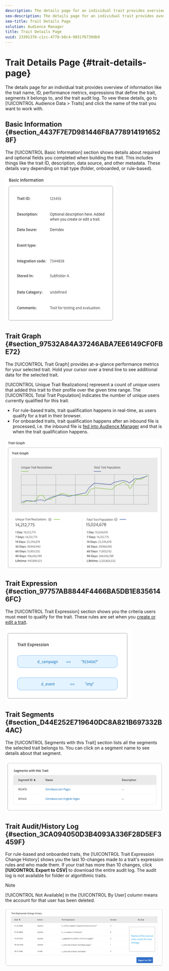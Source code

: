 ```yaml
---
description: The details page for an individual trait provides overview of information like the trait name, ID, performance metrics, expressions that define the trait, segments it belongs to, and the trait audit log. To vew these details, go to Audience Data > Traits and click the name of the trait you want to work with.
seo-description: The details page for an individual trait provides overview of information like the trait name, ID, performance metrics, expressions that define the trait, segments it belongs to, and the trait audit log. To vew these details, go to Audience Data > Traits and click the name of the trait you want to work with.
seo-title: Trait Details Page
solution: Audience Manager
title: Trait Details Page
uuid: 23301376-c1cc-4778-b8c4-9831f6739db9
---
```


# Trait Details Page {#trait-details-page}

The details page for an individual trait provides overview of information like the trait name, ID, performance metrics, expressions that define the trait, segments it belongs to, and the trait audit log. To vew these details, go to [!UICONTROL Audience Data > Traits] and click the name of the trait you want to work with.

## Basic Information {#section_4437F7E7D981446F8A7789141916528F}

The [!UICONTROL Basic Information] section shows details about required and optional fields you completed when building the trait. This includes things like the trait ID, description, data source, and other metadata. These details vary depending on trait type (folder, onboarded, or rule-based).

![](assets/basicInfo.png)

## Trait Graph {#section_97532A84A37246ABA7EE6149CF0FBE72}

The [!UICONTROL Trait Graph] provides at-a-glance performance metrics for your selected trait. Hold your cursor over a trend line to see additional data for the selected trait.

[!UICONTROL Unique Trait Realizations] represent a count of unique users that added this trait to their profile over the given time range. The [!UICONTROL Total Trait Population] indicates the number of unique users currently qualified for this trait.

* For rule-based traits, trait qualification happens in real-time, as users qualify for a trait in their browser. 
* For onboarded traits, trait qualification happens after an inbound file is processed, i.e. the inbound file is [fed into Audience Manager](../../faq/faq-inbound-data-ingestion.md#concept_CA81A40C5DD643F899490355C737CE9C) and that is when the trait qualification happens.

![](assets/traitGraph.png)

## Trait Expression {#section_97757AB8844F4466BA5DB1E8356146FC}

The [!UICONTROL Trait Expression] section shows you the criteria users must meet to qualify for the trait. These rules are set when you [create or edit a trait](../../c-features/traits/about-trait-builder.md#concept_BCDC4BCAEB4A4879AFA4A9B98D9ED369).

![](assets/traitExpression.png)

## Trait Segments {#section_D44E252E719640DC8A821B697332B4AC}

The [!UICONTROL Segments with this Trait] section lists all the segments the selected trait belongs to. You can click on a segment name to see details about that segment.

![](assets/traitSegments.png)

## Trait Audit/History Log {#section_3CA094050D3B4093A336F28D5EF3459F}

For rule-based and onboarded traits, the [!UICONTROL Trait Expression Change History] shows you the last 10-changes made to a trait's expression rules and who made them. If your trait has more than 10 changes, click **[!UICONTROL Export to CSV]** to download the entire audit log. The audit log is not available for folder or algorithmic traits.

>[!NOTE]
>
>[!UICONTROL Not Available] in the [!UICONTROL By User] column means the account for that user has been deleted.

![](assets/traitHistory.png)